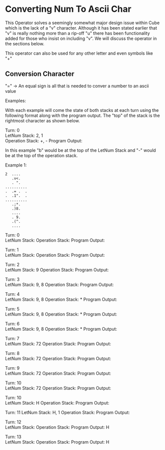 # Converting Num To Ascii Char

This Operator solves a seemingly somewhat major design issue within Cube which is the lack of a "v" character. Although it has been stated earlier that "v" is really nothing more than a rip-off "u" there has been functionality added for those who insist on including "v". We will discuss the operator in the sections below.

This operator can also be used for any other letter and even symbols like "+"

## Conversion Character

"=" -> An equal sign is all that is needed to conver a number to an ascii value

Examples:

With each example will come the state of both stacks at each turn using the following format along with the program output. The "top" of the stack is the rightmost character as shown below.

Turn: 0  
LetNum Stack: 2, 1  
Operation Stack: +, -
Program Output:

In this example "b" would be at the top of the LetNum Stack and "-" would be at the top of the operation stack.

Example 1:
```
2  ....
   .v<.
   . ".
..........
.  .= .  .
.  .1".  .
..........
   .;*.
   .)8.
   ....
   . 9.
   .(^.
   ....
```

Turn: 0  
LetNum Stack:
Operation Stack:
Program Output:

Turn: 1  
LetNum Stack:
Operation Stack:
Program Output:

Turn: 2  
LetNum Stack: 9
Operation Stack:
Program Output:

Turn: 3  
LetNum Stack: 9, 8
Operation Stack:
Program Output:

Turn: 4  
LetNum Stack: 9, 8
Operation Stack: *
Program Output:

Turn: 5  
LetNum Stack: 9, 8
Operation Stack: *
Program Output:

Turn: 6  
LetNum Stack: 9, 8
Operation Stack: *
Program Output:

Turn: 7  
LetNum Stack: 72
Operation Stack:
Program Output:

Turn: 8  
LetNum Stack: 72
Operation Stack:
Program Output:

Turn: 9  
LetNum Stack: 72
Operation Stack:
Program Output:

Turn: 10  
LetNum Stack: 72
Operation Stack:
Program Output:

Turn: 10  
LetNum Stack: H
Operation Stack:
Program Output:

Turn: 11 
LetNum Stack: H, 1
Operation Stack:
Program Output:

Turn: 12  
LetNum Stack:
Operation Stack:
Program Output: H

Turn: 13  
LetNum Stack:
Operation Stack:
Program Output: H


